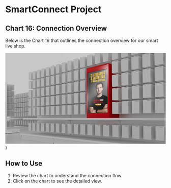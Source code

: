 # SmartConnect Project

## Chart 16: Connection Overview
Below is the Chart 16 that outlines the connection overview for our smart live shop.

[![Chart 16](https://github.com/Saru1989/smartconnect/blob/main/PantallaPrincipal.png?raw=true))](https://github.com/Saru1989/smartconnect/blob/main/Destinacion1.png?raw=true)

## How to Use
1. Review the chart to understand the connection flow.
2. Click on the chart to see the detailed view.
